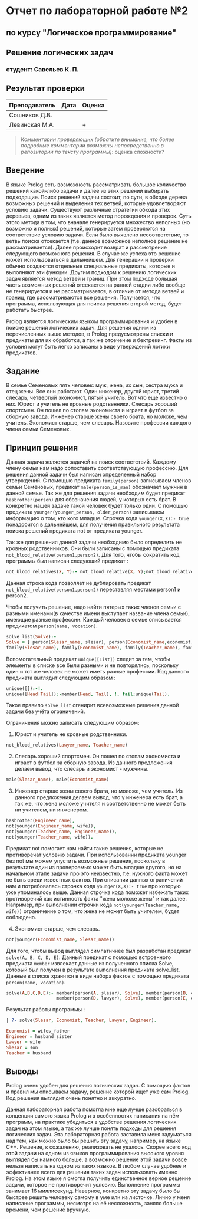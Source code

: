 # Отчет по лабораторной работе №2
## по курсу "Логическое программирование"

## Решение логических задач

### студент: Савельев К. П.

## Результат проверки

| Преподаватель     | Дата         |  Оценка       |
|-------------------|--------------|---------------|
| Сошников Д.В. |              |               |
| Левинская М.А.|              |        +      |

> *Комментарии проверяющих (обратите внимание, что более подробные комментарии возможны непосредственно в репозитории по тексту программы)*: оценка сложности?


## Введение

В языке Prolog есть возможность рассматривать большое количество решений какой-либо задачи и далее из этих решений выбирать подходящие. Поиск решений задачи состоит, по сути, в обходе дерева возможных решений и выделения тех ветвей, которые удовлетворяют условию задачи. Существуют различные стратегии обхода этих деревьев, одним из таких является  метод порождения и проверок.  Суть этого метода в том, что вначале генерируется множество неполных (но возможно и полных) решений, которые затем проверяются на соответствие условию задачи.  Если было выявлено несоответствие, то  ветвь поиска отсекается (т.е. данное возможное неполное решение не рассматривается).  Далее происходит возврат и рассмотрение следующего возможного решения. В случае же успеха  это решение может использоваться в дальнейшем. Для генерации и проверки обычно создаются отдельные специальные предикаты, которые и выполняют эти функции. Другим подходом к решению логических задач является метод ветвей и границ. При этом подходе большая часть возможных решений отсекается на ранней стадии либо вообще не генерируется и не рассматривается, в отличие от метода ветвей и границ, где рассматриваются все решения. Получается, что программа, использующая для поиска решения второй метод, будет работать быстрее.

Prolog является логическим языком программирования  и удобен в поиске решений логических задач. Для решения одним из перечисленных выше методов,  в Prolog предусмотрены списки и предикаты для их обработки, а так же отсечение и бектрекинг.  Факты из условия  могут быть легко записаны в виде утверждений логики предикатов. 

## Задание

В семье Семеновых пять человек: муж, жена, их сын, сестра мужа и отец жены. Все они работают. Один инженер, другой юрист, третий слесарь, четвертый экономист, пятый учитель. Вот что еще известно о них. Юрист и учитель не кровные родственники. Слесарь хороший спортсмен. Он пошел по стопам экономиста и играет в футбол за сборную завода. Инженер старше жены своего брата, но моложе, чем учитель. Экономист старше, чем слесарь. Назовите профессии каждого члена семьи Семеновых.

## Принцип решения

Данная задача является задачей на поиск соответствий. Каждому члену семьи нам надо сопоставить соответствующую профессию. Для решения данной задачи был написан определенный набор утверждений.  С помощью предиката `family(person)` записываем членов семьи Семёновых, предикат `male(person_is_man)` обозначает мужчин в данной семье. Так же для решения задачи необходим будет предикат `hasbrother(person)` для обозначения людей, у которых есть брат. В конкретно нашей задаче такой человек будет только один. С помощью предиката `younger(younger_person, older_person)` записываем информацию о том, кто кого младше. Строчка кода `younger(X,X):- true` понадобится в дальнейшем, для получения правильного результата поиска решений предиката not от предиката younger.

Так же для решения данной задачи необходимо было определить не кровных родственников. Они были записаны с помощью предиката `not_blood_relative(person1,person2)`. Для того, чтобы сократить код программы был написан следующий предикат :

```prolog
not_blood_relatives(X, Y):- not_blood_relative(X, Y);not_blood_relative(Y, X).
```
Данная строка кода позволяет не дублировать предикат `not_blood_relative(person1,person2)` переставляя местами person1 и person2.

Чтобы получить решение, надо найти пятерых таких членов семьи с разными именами(в качестве имени выступает название члена семьи), имеющие разные профессии. Каждый человек в семье описывается предикатом `person(name, vocation)`.

```prolog
solve_list(Solve):-
Solve = [ person(Slesar_name, slesar), person(Economist_name,economist), person(Teacher_name,teacher), person(Lawyer_name,lawyer), person(Engineer_name,engineer)],
family(Slesar_name), family(Economist_name), family(Teacher_name), family(Lawyer_name), family(Engineer_name), unique([Slesar_name, Economist_name, Teacher_name, Lawyer_name,Engineer_name])
```
Вспомогательный предикат `unique([List])` следит за тем, чтобы элементы в списке все были разными и не повторялись, поскольку один и тот же человек не может иметь разные профессии. Код данного предиката выглядит следующим образом : 

```prolog
unique([]):-!.
unique([Head|Tail]):-member(Head, Tail), !, fail;unique(Tail).
```
Такое правило `solve_list` сгенирит всевозможные решения данной задачи без учёта ограничений. 

Ограничения можно записать следующим образом: 
1. Юрист и учитель не кровные родственники.

```prolog
not_blood_relatives(Lawyer_name, Teacher_name)
```
2.  Слесарь хороший спортсмен. Он пошел по стопам экономиста и играет в футбол за сборную завода.
Из данного предложения делаем вывод, что слесарь и экономист - мужчины.

```prolog
male(Slesar_name), male(Economist_name)
```
3. Инженер старше жены своего брата, но моложе, чем учитель.
Из данного предложения делаем вывод, что у инженера есть брат, а так же, что жена моложе учителя и соответственно не может быть ни учителем, ни инженером.

```prolog
hasbrother(Engineer_name),
not(younger(Engineer_name, wife)),
not(younger(Teacher_name, Engineer_name)),
not(younger(Teacher_name, wife)).
```
Предикат not помогает нам найти такие решения, которые не противоречат условию задачи. При использовании предиката younger без not мы можем упустить возможные решения, поскольку в результате один из проверяемых может быть младше другого, но на начальном этапе задачи про это неизвестно, т.е. нужного факта может не быть среди известных фактов. При описании данных ограничений нам и потребовалась строчка кода `younger(X,X):- true` про которую уже упоминалось выше. Данная строчка кода поможет избежать таких противоречий как истинность факта "жена моложе жены" и так далее. Например, при выполнении строчки кода `not(younger(Teacher_name, wife))` ограничение о том, что жена не может быть учителем, будет соблюдено.

4. Экономист старше, чем слесарь.

```prolog
not(younger(Economist_name, Slesar_name))
```
Для того, чтобы вывод выглядел симпатичнее был разработан предикат `solve(A, B, C, D, E)`. Данный предикат с помощью встроенного предиката `member` извлекает данные из полученного списка Solve, который был получен в результате выполнения предиката solve_list. Данные в списке хранятся в виде набора фактов с помощью предиката `person(name, vocation)`.

```prolog
solve(A,B,C,D,E):- member(person(A, slesar), Solve), member(person(B, economist), Solve), member(person(C, teacher), Solve),
                   member(person(D, lawyer), Solve), member(person(E, engineer), Solve), solve_list(Solve),!.
```

Результат работы программы :

```prolog
| ?- solve(Slesar, Economist, Teacher, Lawyer, Engineer).

Economist = wifes_father
Engineer = husband_sister
Lawyer = wife
Slesar = son
Teacher = husband
```

## Выводы

Prolog очень удобен для решения логических задач. C помощью фактов и правил мы описываем задачу, решение которой ищет уже сам Prolog. Код решения выглядит очень понятно и аккуратно. 

Данная лабораторная работа помогла мне еще лучше разобраться в концепции самого языка Prolog и в особенностях написания на нём программ, на практике убедиться в удобстве решения логических задач на этом языке, а так же лучше понять подходы для решения логических задач.
Эта лабораторная работа заставила меня задуматься над тем, как можно было бы решить эту задачу, например, на языке С++. Решение, к сожалению, реализовать не удалось. Скорее всего код этой задачи на одном из языков программирования высокого уровня выглядел бы намного больше, а возможно решение этой задачи вовсе нельзя написать на одном из таких языков. В любом случае удобнее и эффективнее всего для решения таких задач использовать именно Prolog. На этом языке я смогла получить единственное верное решение задачи, которое не противоречит условию. Выполнение программы занимает 16 миллисекунд.
Наверное, конкретно эту задачу было бы быстрее решить человеку самому в уме или на листочке. Лично у меня написание программы, несмотря на её несложность, заняло больше времени, чем решение вручную. 
